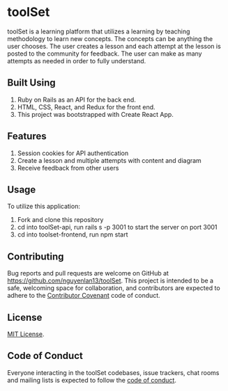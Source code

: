# toolSet

toolSet is a learning platform that utilizes a learning by teaching methodology to learn new concepts. The concepts can be anything the user chooses. The user creates a lesson and each attempt at the lesson is posted to the community for feedback.  The user can make as many attempts as needed in order to fully understand.


## Built Using

1. Ruby on Rails as an API for the back end. 
2. HTML, CSS, React, and Redux for the front end.
3. This project was bootstrapped with Create React App.


## Features

1. Session cookies for API authentication
2. Create a lesson and multiple attempts with content and diagram
3. Receive feedback from other users

## Usage

To utilize this application:
1. Fork and clone this repository
2. cd into toolSet-api, run rails s -p 3001 to start the server on port 3001
3. cd into toolset-frontend, run npm start

## Contributing

Bug reports and pull requests are welcome on GitHub at https://github.com/nguyenlan13/toolSet. This project is intended to be a safe, welcoming space for collaboration, and contributors are expected to adhere to the [Contributor Covenant](http://contributor-covenant.org) code of conduct.

## License

[MIT License](https://opensource.org/licenses/MIT).

## Code of Conduct

Everyone interacting in the toolSet codebases, issue trackers, chat rooms and mailing lists is expected to follow the [code of conduct](https://github.com/nguyenlan13/toolSet/blob/master/CODE_OF_CONDUCT.md).